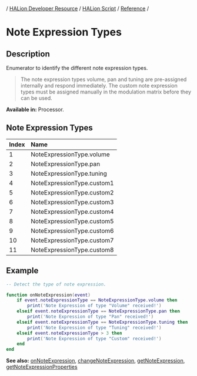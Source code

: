 / [HALion Developer Resource](../..//HALion-Developer-Resource.md) / [HALion Script](./HALion-Script.md) / [Reference](./Reference.md) /

# Note Expression Types

## Description

Enumerator to identify the different note expression types.

>The note expression types volume, pan and tuning are pre-assigned internally and respond immediately. The custom note expression types must be assigned manually in the modulation matrix before they can be used.

**Available in:** Processor.

## Note Expression Types

|Index|Name|
|:-|:-|
|1|NoteExpressionType.volume|
|2|NoteExpressionType.pan|
|3|NoteExpressionType.tuning|
|4|NoteExpressionType.custom1|
|5|NoteExpressionType.custom2|
|6|NoteExpressionType.custom3|
|7|NoteExpressionType.custom4|
|8|NoteExpressionType.custom5|
|9|NoteExpressionType.custom6|
|10|NoteExpressionType.custom7|
|11|NoteExpressionType.custom8|

## Example

```lua
-- Detect the type of note expression.

function onNoteExpression(event)
    if event.noteExpressionType == NoteExpressionType.volume then
        print('Note Expression of type "Volume" received!')
    elseif event.noteExpressionType == NoteExpressionType.pan then
        print('Note Expression of type "Pan" received!')
    elseif event.noteExpressionType == NoteExpressionType.tuning then
        print('Note Expression of type "Tuning" received!')
    elseif event.noteExpressionType > 3 then
        print('Note Expression of type "Custom" received!')
    end
end
```

**See also:** [onNoteExpression](./onNoteExpression.md), [changeNoteExpression](./changeNoteExpression.md), [getNoteExpression](./getNoteExpression.md), [getNoteExpressionProperties](./getNoteExpressionProperties.md)